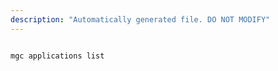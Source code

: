 ```yaml
---
description: "Automatically generated file. DO NOT MODIFY"
---
```


```cli

mgc applications list

```